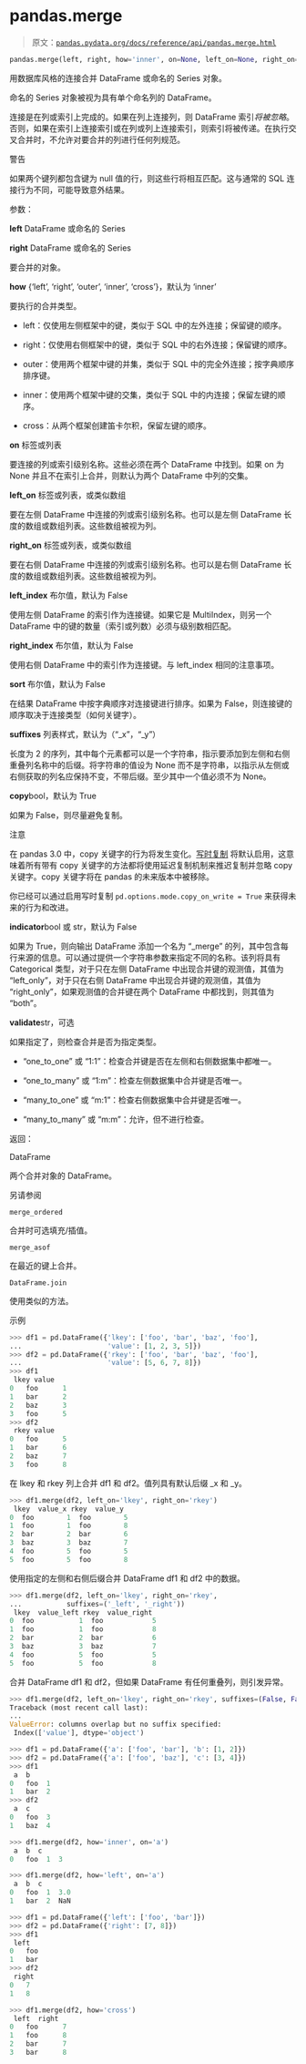 # pandas.merge

> 原文：[`pandas.pydata.org/docs/reference/api/pandas.merge.html`](https://pandas.pydata.org/docs/reference/api/pandas.merge.html)

```py
pandas.merge(left, right, how='inner', on=None, left_on=None, right_on=None, left_index=False, right_index=False, sort=False, suffixes=('_x', '_y'), copy=None, indicator=False, validate=None)
```

用数据库风格的连接合并 DataFrame 或命名的 Series 对象。

命名的 Series 对象被视为具有单个命名列的 DataFrame。

连接是在列或索引上完成的。如果在列上连接列，则 DataFrame 索引*将被忽略*。否则，如果在索引上连接索引或在列或列上连接索引，则索引将被传递。在执行交叉合并时，不允许对要合并的列进行任何列规范。

警告

如果两个键列都包含键为 null 值的行，则这些行将相互匹配。这与通常的 SQL 连接行为不同，可能导致意外结果。

参数：

**left** DataFrame 或命名的 Series

**right** DataFrame 或命名的 Series

要合并的对象。

**how** {‘left’, ‘right’, ‘outer’, ‘inner’, ‘cross’}，默认为 ‘inner’

要执行的合并类型。

+   left：仅使用左侧框架中的键，类似于 SQL 中的左外连接；保留键的顺序。

+   right：仅使用右侧框架中的键，类似于 SQL 中的右外连接；保留键的顺序。

+   outer：使用两个框架中键的并集，类似于 SQL 中的完全外连接；按字典顺序排序键。

+   inner：使用两个框架中键的交集，类似于 SQL 中的内连接；保留左键的顺序。

+   cross：从两个框架创建笛卡尔积，保留左键的顺序。

**on** 标签或列表

要连接的列或索引级别名称。这些必须在两个 DataFrame 中找到。如果 on 为 None 并且不在索引上合并，则默认为两个 DataFrame 中列的交集。

**left_on** 标签或列表，或类似数组

要在左侧 DataFrame 中连接的列或索引级别名称。也可以是左侧 DataFrame 长度的数组或数组列表。这些数组被视为列。

**right_on** 标签或列表，或类似数组

要在右侧 DataFrame 中连接的列或索引级别名称。也可以是右侧 DataFrame 长度的数组或数组列表。这些数组被视为列。

**left_index** 布尔值，默认为 False

使用左侧 DataFrame 的索引作为连接键。如果它是 MultiIndex，则另一个 DataFrame 中的键的数量（索引或列数）必须与级别数相匹配。

**right_index** 布尔值，默认为 False

使用右侧 DataFrame 中的索引作为连接键。与 left_index 相同的注意事项。

**sort** 布尔值，默认为 False

在结果 DataFrame 中按字典顺序对连接键进行排序。如果为 False，则连接键的顺序取决于连接类型（如何关键字）。

**suffixes** 列表样式，默认为（“_x”，“_y”）

长度为 2 的序列，其中每个元素都可以是一个字符串，指示要添加到左侧和右侧重叠列名称中的后缀。将字符串的值设为 None 而不是字符串，以指示从左侧或右侧获取的列名应保持不变，不带后缀。至少其中一个值必须不为 None。

**copy**bool，默认为 True

如果为 False，则尽量避免复制。

注意

在 pandas 3.0 中，copy 关键字的行为将发生变化。[写时复制](https://pandas.pydata.org/docs/dev/user_guide/copy_on_write.html) 将默认启用，这意味着所有带有 copy 关键字的方法都将使用延迟复制机制来推迟复制并忽略 copy 关键字。copy 关键字将在 pandas 的未来版本中被移除。

你已经可以通过启用写时复制 `pd.options.mode.copy_on_write = True` 来获得未来的行为和改进。

**indicator**bool 或 str，默认为 False

如果为 True，则向输出 DataFrame 添加一个名为 “_merge” 的列，其中包含每行来源的信息。可以通过提供一个字符串参数来指定不同的名称。该列将具有 Categorical 类型，对于只在左侧 DataFrame 中出现合并键的观测值，其值为 “left_only”，对于只在右侧 DataFrame 中出现合并键的观测值，其值为 “right_only”，如果观测值的合并键在两个 DataFrame 中都找到，则其值为 “both”。

**validate**str，可选

如果指定了，则检查合并是否为指定类型。

+   “one_to_one” 或 “1:1”：检查合并键是否在左侧和右侧数据集中都唯一。

+   “one_to_many” 或 “1:m”：检查左侧数据集中合并键是否唯一。

+   “many_to_one” 或 “m:1”：检查右侧数据集中合并键是否唯一。

+   “many_to_many” 或 “m:m”：允许，但不进行检查。

返回：

DataFrame

两个合并对象的 DataFrame。

另请参阅

`merge_ordered`

合并时可选填充/插值。

`merge_asof`

在最近的键上合并。

`DataFrame.join`

使用类似的方法。

示例

```py
>>> df1 = pd.DataFrame({'lkey': ['foo', 'bar', 'baz', 'foo'],
...                     'value': [1, 2, 3, 5]})
>>> df2 = pd.DataFrame({'rkey': ['foo', 'bar', 'baz', 'foo'],
...                     'value': [5, 6, 7, 8]})
>>> df1
 lkey value
0   foo      1
1   bar      2
2   baz      3
3   foo      5
>>> df2
 rkey value
0   foo      5
1   bar      6
2   baz      7
3   foo      8 
```

在 lkey 和 rkey 列上合并 df1 和 df2。值列具有默认后缀 _x 和 _y。

```py
>>> df1.merge(df2, left_on='lkey', right_on='rkey')
 lkey  value_x rkey  value_y
0  foo        1  foo        5
1  foo        1  foo        8
2  bar        2  bar        6
3  baz        3  baz        7
4  foo        5  foo        5
5  foo        5  foo        8 
```

使用指定的左侧和右侧后缀合并 DataFrame df1 和 df2 中的数据。

```py
>>> df1.merge(df2, left_on='lkey', right_on='rkey',
...           suffixes=('_left', '_right'))
 lkey  value_left rkey  value_right
0  foo           1  foo            5
1  foo           1  foo            8
2  bar           2  bar            6
3  baz           3  baz            7
4  foo           5  foo            5
5  foo           5  foo            8 
```

合并 DataFrame df1 和 df2，但如果 DataFrame 有任何重叠列，则引发异常。

```py
>>> df1.merge(df2, left_on='lkey', right_on='rkey', suffixes=(False, False))
Traceback (most recent call last):
...
ValueError: columns overlap but no suffix specified:
 Index(['value'], dtype='object') 
```

```py
>>> df1 = pd.DataFrame({'a': ['foo', 'bar'], 'b': [1, 2]})
>>> df2 = pd.DataFrame({'a': ['foo', 'baz'], 'c': [3, 4]})
>>> df1
 a  b
0   foo  1
1   bar  2
>>> df2
 a  c
0   foo  3
1   baz  4 
```

```py
>>> df1.merge(df2, how='inner', on='a')
 a  b  c
0   foo  1  3 
```

```py
>>> df1.merge(df2, how='left', on='a')
 a  b  c
0   foo  1  3.0
1   bar  2  NaN 
```

```py
>>> df1 = pd.DataFrame({'left': ['foo', 'bar']})
>>> df2 = pd.DataFrame({'right': [7, 8]})
>>> df1
 left
0   foo
1   bar
>>> df2
 right
0   7
1   8 
```

```py
>>> df1.merge(df2, how='cross')
 left  right
0   foo      7
1   foo      8
2   bar      7
3   bar      8 
```
